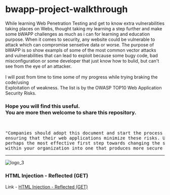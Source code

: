 # bwapp-project-walkthrough 
While learning Web Penetration Testing and get to know extra vulnerabilities taking places on Webs, thought taking my learning a step further and make some bWAPP challenges as much as i can for learning and education purpose. When it comes to security, any website could be vulnerable to attack which can compromise sensetive data or worse. The purpose of bWAPP is so show exampls of some of the most common vector attacks and vulnerabilities that can lead to exploit because some bugy code, bad misconfiguration or some developer that just know how to bulid, but can't see from the eye of an attacker.<br>
<br>
I will post from time to time some of my progress while trying braking the code/using<br>
Exploitation of weakness. The list is by the OWASP TOP10 Web Application Security Risks.<br>
<h3>Hope you will find this useful.<br>
You are more then welcome to share this repository.</h3>
<br>
<pre>"Companies should adopt this document and start the process of
ensuring that their web applications minimize these risks. Using the OWASP Top 10 is
perhaps the most effective first step towards changing the software development culture
within your organization into one that produces more secure code." - OWASP</pre>

----------------------------------------------------------------
![logo_3](https://user-images.githubusercontent.com/90532971/188336585-80f93458-308b-42fd-b67a-e04463f3527c.png)

<h3>HTML Injection - Reflected (GET)</h3>
Link - <a href="https://github.com/Adkali/bWAPP-Projec-Walk/tree/main/HTML%20Injection%20-%20Reflected%20(GET)%20-%20Low">HTML Injection - Reflected (GET)</a>
